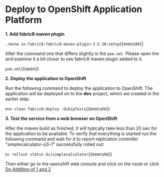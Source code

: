 # Deploy to OpenShift Application Platform

**1. Add fabric8 maven plugin**

``./mvnw io.fabric8:fabric8-maven-plugin:3.5.30:setup``{{execute}}

After the command one that differs slightly is the `pom.xml`. Please open the and examine it a bit closer to see fabric8 maven plugin added to it.

``pom.xml``{{open}}

**2. Deploy the application to OpenShift**

Run the following command to deploy the application to OpenShift.  The application will be deployed on to the **dev** project, which we created in the earlier step.

``mvn clean fabric8:deploy -DskipTests``{{execute}}

**3. Test the service from a web browser on OpenShift**

After the maven build as finished, it will typically take less than 20 sec for the application to be available. To verify that everything is started run the following command and wait for it to report replication controller "simplecalculator-s2i-1" successfully rolled out:

``oc rollout status dc/simplecalculator``{{execute}}

Then either go to the openshift web console and click on the route or click [Do Addition of 1 and 2](http://helloboot-dev.[[HOST_SUBDOMAIN]]-80-[[KATACODA_HOST]].environments.katacoda.com/add/1/2)

